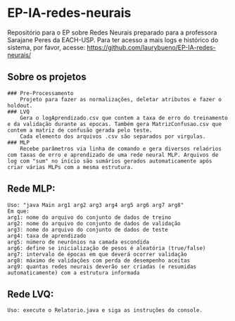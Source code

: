 # EP-IA-redes-neurais
Repositório para o EP sobre Redes Neurais preparado para a professora Sarajane Peres da EACH-USP.
Para ter acesso a mais logs e histórico do sistema, por favor, acesse: 
https://github.com/laurybueno/EP-IA-redes-neurais/


## Sobre os projetos
    ### Pre-Processamento
        Projeto para fazer as normalizações, deletar atributos e fazer o holdout.
    ### LVQ
        Gera o logAprendizado.csv que contem a taxa de erro do treinamento e da validação durante as epocas. Também gera MatrizConfusao.csv que contem a matriz de confusão gerada pelo teste.
        Cada elemento dos arquivos .csv são separados por virgulas.
    ### MLP
        Recebe parâmetros via linha de comando e gera diversos relaórios com taxas de erro e aprendizado de uma rede neural MLP. Arquivos de log com "sum" no início são sumários gerados automaticamente após criar várias MLPs com a mesma estrutura.


## Rede MLP:
    Uso: "java Main arg1 arg2 arg3 arg4 arg5 arg6 arg7 arg8"
    Em que:
    arg1: nome do arquivo do conjunto de dados de treino
    arg2: nome do arquivo do conjunto de dados de validação
    arg3: nome do arquivo do conjunto de dados de teste
    arg4: taxa de aprendizado
    arg5: número de neurônios na camada escondida
    arg6: define se inicialização de pesos é aleatória (true/false)
    arg7: intervalo de épocas em que deverá ocorrer validação
    arg8: máximo de validações com perda de desempenho aceitas
    arg9: quantas redes neurais deverão ser criadas (e resumidas automaticamente) com a estrutura informada

## Rede LVQ:
    Uso: execute o Relatorio.java e siga as instruções do console.

